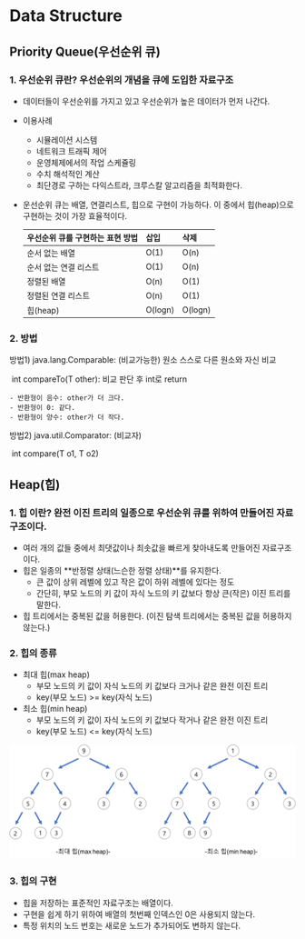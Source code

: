 # Data Structure



## Priority Queue(우선순위 큐)

### 1. 우선순위 큐란? 우선순위의 개념을 큐에 도입한 자료구조

- 데이터들이 우선순위를 가지고 있고 우선순위가 높은 데이터가 먼저 나간다.

- 이용사례

  - 시뮬레이션 시스템
  - 네트워크 트래픽 제어
  - 운영체제에서의 작업 스케쥴링
  - 수치 해석적인 계산
  - 최단경로 구하는 다익스트라, 크루스칼 알고리즘을 최적화한다.

- 운선순위 큐는 배열, 연결리스트, 힙으로 구현이 가능하다. 이 중에서 힙(heap)으로 구현하는 것이 가장 효율적이다.

  | 우선순위 큐를 구현하는 표현 방법 | 삽입    | 삭제    |
  | -------------------------------- | ------- | ------- |
  | 순서 없는 배열                   | O(1)    | O(n)    |
  | 순서 없는 연결 리스트            | O(1)    | O(n)    |
  | 정렬된 배열                      | O(n)    | O(1)    |
  | 정렬된 연결 리스트               | O(n)    | O(1)    |
  | 힙(heap)                         | O(logn) | O(logn) |

### 2. 방법

방법1) java.lang.Comparable<T>: (비교가능한) 원소 스스로 다른 원소와 자신 비교

​	int compareTo(T other): 비교 판단 후 int로 return

	- 반환형이 음수: other가 더 크다.
	- 반환형이 0: 같다.
	- 반환형이 양수: other가 더 작다.

방법2) java.util.Comparator<T>: (비교자)

​	int compare(T o1, T o2)

## Heap(힙)

### 1. 힙 이란? 완전 이진 트리의 일종으로 우선순위 큐를 위하여 만들어진 자료구조이다.

- 여러 개의 값들 중에서 최댓값이나 최솟값을 빠르게 찾아내도록 만들어진 자료구조이다.
- 힙은 일종의 **반정렬 상태(느슨한 정렬 상태)**를 유지한다.
  - 큰 값이 상위 레벨에 있고 작은 값이 하위 레벨에 있다는 정도
  - 간단히, 부모 노드의 키 값이 자식 노드의 키 값보다 항상 큰(작은) 이진 트리를 말한다.
- 힙 트리에서는 중복된 값을 허용한다. (이진 탐색 트리에서는 중복된 값을 허용하지 않는다.)

### 2. 힙의 종류

- 최대 힙(max heap)
  - 부모 노드의 키 값이 자식 노드의 키 값보다 크거나 같은 완전 이진 트리
  - key(부모 노드) >= key(자식 노드)
- 최소 힙(min heap)
  - 부모 노드의 키 값이 자식 노드의 키 값보다 작거나 같은 완전 이진 트리
  - key(부모 노드) <= key(자식 노드)

![logo](./asset/heap1.png)

### 3. 힙의 구현

- 힙을 저장하는 표준적인 자료구조는 배열이다.
- 구현을 쉽게 하기 위하여 배열의 첫번째 인덱스인 0은 사용되지 않는다.
- 특정 위치의 노드 번호는 새로운 노드가 추가되어도 변하지 않는다.